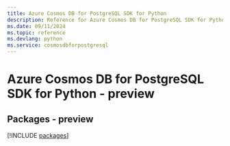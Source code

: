 ```yaml
---
title: Azure Cosmos DB for PostgreSQL SDK for Python
description: Reference for Azure Cosmos DB for PostgreSQL SDK for Python
ms.date: 09/11/2024
ms.topic: reference
ms.devlang: python
ms.service: cosmosdbforpostgresql
---
```

# Azure Cosmos DB for PostgreSQL SDK for Python - preview
## Packages - preview
[!INCLUDE [packages](cosmos-db-for-postgresql-index.md)]
